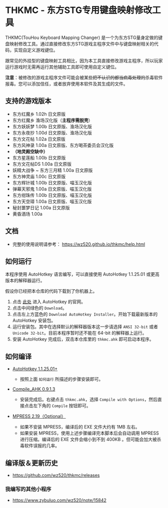 # THKMC - 东方STG专用键盘映射修改工具

THKMC(TouHou Keyboard Mapping Changer) 是一个为东方STG量身定做的键盘映射修改工具。通过直接修改东方STG游戏主程序文件中与键盘映射相关的代码，实现自定义游戏键位。

跟常见的外挂型的键盘映射工具相比，因为本工具直接修改游戏主程序，所以玩家运行游戏时无需再运行其他辅助工具即可使用自定义键位。

**注意**：被修改的游戏主程序文件可能会被某些<del>把不认识的都当病毒处理的</del>杀毒软件报毒。您可以添加信任，或者放弃使用本软件及其生成的文件。

## 支持的游戏版本

* 东方红魔乡 1.02h 日文原版
* 东方红魔乡 渔场汉化版（**主程序需脱壳**）
* 东方妖妖梦 1.00b 日文原版、渔场汉化版
* 东方永夜抄 1.00d 日文原版、渔场汉化版
* 东方文花帖 1.02a 日文原版
* 东方风神录 1.00a 日文原版、东方喝茶委员会汉化版
* **（地灵殿空缺中）**
* 东方星莲船 1.00b 日文原版
* 东方文花帖DS 1.00a 日文原版
* 妖精大战争 ~ 东方三月精 1.00a 日文原版
* 东方神灵庙 1.00c 日文原版
* 东方辉针城 1.00b 日文原版、喵玉汉化版
* 弹幕天邪鬼 1.00a 日文原版、喵玉汉化版
* 东方绀珠传 1.00b 日文原版、喵玉汉化版
* 东方天空璋 1.00a 日文原版、喵玉汉化版
* 秘封噩梦日记 1.00a 日文原版
* 黄昏酒场 1.00a

## 文档

* 完整的使用说明请参考： <https://wz520.github.io/thkmc/help.html>

## 如何运行

本程序使用 AutoHotkey 语言编写，可以直接使用 AutoHotkey 1.1.25.01 或更高版本的解释器运行。

假设你已经把本仓库的代码下载到了你机器上。

1. 点击 [此处](https://autohotkey.com/) 进入 AutoHotkey 的官网。
2. 点击中间绿色的 `Download`。
3. 点击左上方蓝色的 `Download AutoHotkey Installer`。开始下载最新版本的 AutoHotkey 安装包。
4. 运行安装包。其中在选择默认的解释器版本这一步请选择 `ANSI 32-bit` 或者 `Unicode 32-bit`。目前本程序暂时还不能在 64-bit 的解释器上运行。
5. 安装 AutoHotkey 完成后，双击本仓库里的 `thkmc.ahk` 即可启动本程序。

## 如何编译

* [AutoHotkey 1.1.25.01+]
	+ 按照上面 `如何运行` 所描述的步骤安装即可。

* [Compile_AHK 0.9.1.3](https://autohotkey.com/board/topic/21189-compile-ahk-ii-for-those-who-compile/)
	+ 安装完成后。右键点击 `thkmc.ahk`，选择 `Compile with Options`，然后直接点击左下角的 `Compile` 按钮即可。

* [MPRESS 2.19（Optional）](http://www.matcode.com/mpress.htm)
	+ 如果不安装 MPRESS，编译后的 EXE 文件大约有 1MB 左右。
	+ 如果安装 MPRESS，使用上述步骤编译完本脚本后会自动调用 MPRESS 进行压缩。编译后的 EXE 文件会缩小到不到 400KB 。但可能会加大被杀毒软件误报的几率。

## 编译版＆更新历史

* <https://github.com/wz520/thkmc/releases>

### 我编写的其他小程序

* <https://www.zybuluo.com/wz520/note/15842>

[AutoHotkey 1.1.25.01+]: https://autohotkey.com/
[Releases]: https://github.com/wz520/thkmc/releases
